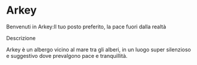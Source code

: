 # Arkey
Benvenuti in Arkey:Il tuo posto preferito, la pace fuori dalla realtà


Descrizione

Arkey è un albergo vicino al mare tra gli alberi, in un luogo super silenzioso e suggestivo dove prevalgono pace e tranquillità.
